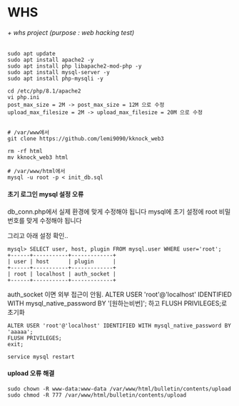 # WHS 

###### + whs project (purpose : web hacking test)

```
sudo apt update
sudo apt install apache2 -y
sudo apt install php libapache2-mod-php -y
sudo apt install mysql-server -y
sudo apt install php-mysqli -y

cd /etc/php/8.1/apache2
vi php.ini
post_max_size = 2M -> post_max_size = 12M 으로 수정
upload_max_filesize = 2M -> upload_max_filesize = 20M 으로 수정


# /var/www에서
git clone https://github.com/lemi9090/kknock_web3

rm -rf html
mv kknock_web3 html

# /var/www/html에서
mysql -u root -p < init_db.sql
```

#### 초기 로그인 mysql 설정 오류
db_conn.php에서 실제 환경에 맞게 수정해야 됩니다
mysql에 초기 설정에 root 비밀번호를 맞게 수정해야 됩니다

그리고 아래 설정 확인..
```
mysql> SELECT user, host, plugin FROM mysql.user WHERE user='root';
+------+-----------+-------------+
| user | host      | plugin      |
+------+-----------+-------------+
| root | localhost | auth_socket |
+------+-----------+-------------+
```
auth_socket 이면 외부 접근이 안됨.
ALTER USER 'root'@'localhost' IDENTIFIED WITH mysql_native_password BY '[원하는비번]'; 
하고 FLUSH PRIVILEGES;로 초기화
```
ALTER USER 'root'@'localhost' IDENTIFIED WITH mysql_native_password BY 'aaaaa';
FLUSH PRIVILEGES;
exit;

service mysql restart
```

#### upload 오류 해결
```
sudo chown -R www-data:www-data /var/www/html/bulletin/contents/upload
sudo chmod -R 777 /var/www/html/bulletin/contents/upload 
```
